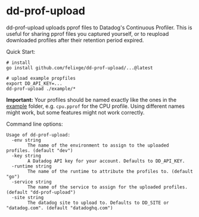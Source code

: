 # dd-prof-upload

dd-prof-upload uploads pprof files to Datadog's Continuous Profiler. This is useful for sharing pprof files you captured yourself, or to reupload downloaded profiles after their retention period expired.

Quick Start:

```
# install
go install github.com/felixge/dd-prof-upload/...@latest

# upload example propfiles
export DD_API_KEY=...
dd-prof-upload ./example/*
```

**Important:** Your profiles should be named exactly like the ones in the [example](./example) folder, e.g. `cpu.pprof` for the CPU profile. Using different names might work, but some features might not work correctly.

Command line options:

```
Usage of dd-prof-upload:
  -env string
    	The name of the environment to assign to the uploaded profiles. (default "dev")
  -key string
    	A Datadog API key for your account. Defaults to DD_API_KEY.
  -runtime string
    	The name of the runtime to attribute the profiles to. (default "go")
  -service string
    	The name of the service to assign for the uploaded profiles. (default "dd-prof-upload")
  -site string
    	The datadog site to upload to. Defaults to DD_SITE or "datadog.com". (default "datadoghq.com")
```

